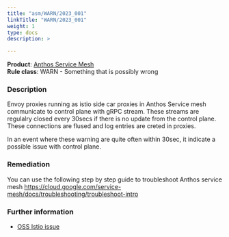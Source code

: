 ```yaml
---
title: "asm/WARN/2023_001"
linkTitle: "WARN/2023_001"
weight: 1
type: docs
description: >

---
```


**Product**: [Anthos Service Mesh](https://cloud.google.com/anthos)\
**Rule class**: WARN - Something that is possibly wrong

### Description

Envoy proxies running as istio side car proxies in Anthos Service mesh communicate to control plane
with gRPC stream. These streams are regulalry closed every 30secs if there is no update from the control plane.
These connections are flused and log entries are creted in proxies.

In an event where these warning are quite often within 30sec, it indicate a possible issue with control plane.

### Remediation

You can use the following step by step guide to troubleshoot Anthos service mesh
https://cloud.google.com/service-mesh/docs/troubleshooting/troubleshoot-intro

### Further information

- [OSS Istio issue](https://github.com/istio/istio/issues/19321)
